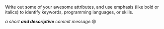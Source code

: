 Write out some of your awesome attributes, and use emphasis (like bold or italics) to identify keywords, programming languages, or skills. 


*a short **and descriptive** commit message.*:smile:
